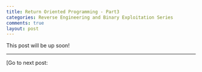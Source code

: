 ```yaml
---
title: Return Oriented Programming - Part3
categories: Reverse Engineering and Binary Exploitation Series
comments: true
layout: post
---
```


This post will be up soon!

-------------------------------------------------------
[Go to next post:  
